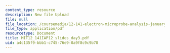 ```yaml
---
content_type: resource
description: New file Upload
file: null
file_location: /coursemedia/12-141-electron-microprobe-analysis-january-iap-2012/a4c135f9bbb1c74576e90a9f8c9c9b78_MIT12_141IAP12_slides_day3.pdf
file_type: application/pdf
resourcetype: Document
title: MIT12_141IAP12_slides_day3.pdf
uid: a4c135f9-bbb1-c745-76e9-0a9f8c9c9b78
---
```


